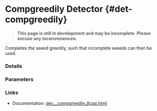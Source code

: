 # Compgreedily Detector {#det-compgreedily}
> **This page is still in development and may be incomplete. Please excuse any inconveniences.**

Completes the seeed greedily, such that incomplete seeeds can then be used.

### Details

### Parameters

### Links
 * Documentation: [dec__compgreedily_8cpp.html](dec__compgreedily_8cpp.html)
